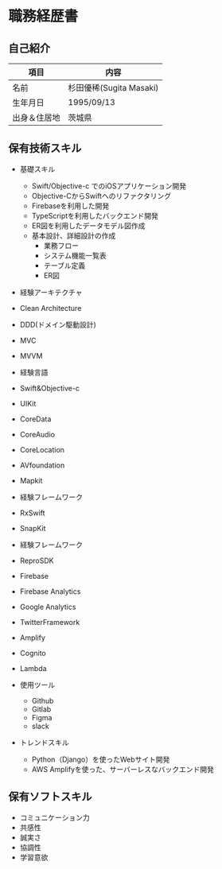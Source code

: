 # 職務経歴書

## 自己紹介

|  項目   |  内容 |
| ---- | ---- |
| 名前 | 杉田優稀(Sugita Masaki) |
| 生年月日 | 1995/09/13 |
| 出身＆住居地 | 茨城県 |

## 保有技術スキル

- 基礎スキル
    - Swift/Objective-c でのiOSアプリケーション開発
    - Objective-CからSwiftへのリファクタリング
    - Firebaseを利用した開発
    - TypeScriptを利用したバックエンド開発
    - ER図を利用したデータモデル図作成
    - 基本設計、詳細設計の作成
        - 業務フロー
        - システム機能一覧表
        - テーブル定義
        - ER図
- 経験アーキテクチャ
 - Clean Architecture
 - DDD(ドメイン駆動設計)
 - MVC
 - MVVM
 
- 経験言語
 - Swift&Objective-c
  - UIKit
  - CoreData
  - CoreAudio
  - CoreLocation
  - AVfoundation
  - Mapkit
- 経験フレームワーク
 - RxSwift
 - SnapKit

- 経験フレームワーク
 - ReproSDK
 - Firebase
 - Firebase Analytics
 - Google Analytics
 - TwitterFramework
 - Amplify
 - Cognito
 - Lambda
    
- 使用ツール
    - Github
    - Gitlab
    - Figma
    - slack
    
- トレンドスキル
    - Python（Django）を使ったWebサイト開発
    - AWS Amplifyを使った、サーバーレスなバックエンド開発
    

## 保有ソフトスキル

- コミュニケーション力
- 共感性
- 誠実さ
- 協調性
- 学習意欲
